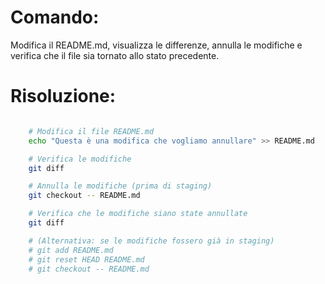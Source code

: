 # Comando:
Modifica il README.md, visualizza le differenze, annulla le modifiche e verifica che il file sia tornato allo stato precedente.


# Risoluzione:
```bash

    # Modifica il file README.md
    echo "Questa è una modifica che vogliamo annullare" >> README.md

    # Verifica le modifiche
    git diff

    # Annulla le modifiche (prima di staging)
    git checkout -- README.md

    # Verifica che le modifiche siano state annullate
    git diff

    # (Alternativa: se le modifiche fossero già in staging)
    # git add README.md
    # git reset HEAD README.md
    # git checkout -- README.md


```